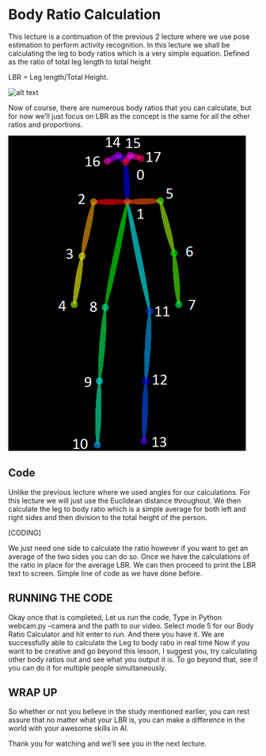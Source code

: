 # Body Ratio Calculation

This lecture is a continuation of the previous 2 lecture where we use pose estimation to perform activity recognition. In this lecture we shall be calculating the leg to body ratios which is a very simple equation.
Defined as the ratio of total leg length to total height

LBR = Leg length/Total Height.

![alt text](https://www.acsh.org/sites/default/files/menlonglegs3.jpg)

Now of course, there are numerous body ratios that you can calculate, but for now we’ll just focus on LBR as the concept is the same for all the other ratios and proportions. 

![alt text](https://github.com/CMU-Perceptual-Computing-Lab/openpose/raw/master/doc/media/keypoints_pose_18.png)

## Code
Unlike the previous lecture where we used angles for our calculations. For this lecture we will just use the Euclidean distance throughout. 
We then calculate the leg to body ratio which is a simple average for both left and right sides and then division to the total height of the person. 

[CODING]

We just need one side to calculate the ratio however if you want to get an average of the two sides you can do so.
Once we have the calculations of the ratio in place for the average LBR. We can then proceed to print the LBR text to screen. Simple line of code as we have done before.

## RUNNING THE CODE
Okay once that is completed, Let us run the code, Type in 
Python webcam.py –camera and the path to our video. Select mode 5 for our Body Ratio Calculator and hit enter to run. 
And there you have it.  We are successfully able to calculate the Leg to body ratio in real time
Now if you want to be creative and go beyond this lesson, I suggest you, try calculating other body ratios out and see what you output it is. To go beyond that, see if you can do it for multiple people simultaneously.

## WRAP UP
So whether or not you believe in the study mentioned earlier, you can rest assure that no matter what your LBR is, you can make a difference in the world with your awesome skills in AI. 

Thank you for watching and we’ll see you in the next lecture.
